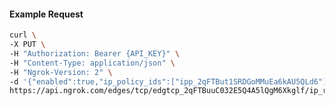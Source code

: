 <!-- Code generated for API Clients. DO NOT EDIT. -->

#### Example Request

```bash
curl \
-X PUT \
-H "Authorization: Bearer {API_KEY}" \
-H "Content-Type: application/json" \
-H "Ngrok-Version: 2" \
-d '{"enabled":true,"ip_policy_ids":["ipp_2qFTBut1SRDGoMMuEa6kAU5QLd6"]}' \
https://api.ngrok.com/edges/tcp/edgtcp_2qFTBuuC032E5Q4A5lQgM6Xkglf/ip_restriction
```
